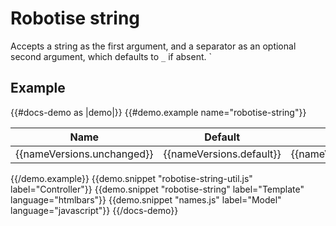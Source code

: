 # Robotise string

Accepts a string as the first argument, and a separator as an optional second argument, which defaults to `_` if absent. `

## Example
{{#docs-demo as |demo|}}
  {{#demo.example name="robotise-string"}}
    <table>
      <thead>
        <tr>
          <th>Name</th>
          <th>Default</th>
          <th>Custom separator</th>
        </tr>
      </thead>
      <tbody>
        <tr>
          <td>{{nameVersions.unchanged}}</td>
          <td>{{nameVersions.default}}</td>
          <td>{{nameVersions.customSeparator}}</td>
        </tr>
      </tbody>
    </table>
  {{/demo.example}}
  {{demo.snippet "robotise-string-util.js" label="Controller"}}
  {{demo.snippet "robotise-string" label="Template" language="htmlbars"}}
  {{demo.snippet "names.js" label="Model" language="javascript"}}
{{/docs-demo}}